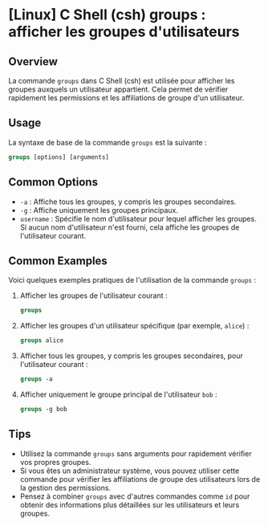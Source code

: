 # [Linux] C Shell (csh) groups : afficher les groupes d'utilisateurs

## Overview
La commande `groups` dans C Shell (csh) est utilisée pour afficher les groupes auxquels un utilisateur appartient. Cela permet de vérifier rapidement les permissions et les affiliations de groupe d'un utilisateur.

## Usage
La syntaxe de base de la commande `groups` est la suivante :

```csh
groups [options] [arguments]
```

## Common Options
- `-a` : Affiche tous les groupes, y compris les groupes secondaires.
- `-g` : Affiche uniquement les groupes principaux.
- `username` : Spécifie le nom d'utilisateur pour lequel afficher les groupes. Si aucun nom d'utilisateur n'est fourni, cela affiche les groupes de l'utilisateur courant.

## Common Examples
Voici quelques exemples pratiques de l'utilisation de la commande `groups` :

1. Afficher les groupes de l'utilisateur courant :
   ```csh
   groups
   ```

2. Afficher les groupes d'un utilisateur spécifique (par exemple, `alice`) :
   ```csh
   groups alice
   ```

3. Afficher tous les groupes, y compris les groupes secondaires, pour l'utilisateur courant :
   ```csh
   groups -a
   ```

4. Afficher uniquement le groupe principal de l'utilisateur `bob` :
   ```csh
   groups -g bob
   ```

## Tips
- Utilisez la commande `groups` sans arguments pour rapidement vérifier vos propres groupes.
- Si vous êtes un administrateur système, vous pouvez utiliser cette commande pour vérifier les affiliations de groupe des utilisateurs lors de la gestion des permissions.
- Pensez à combiner `groups` avec d'autres commandes comme `id` pour obtenir des informations plus détaillées sur les utilisateurs et leurs groupes.